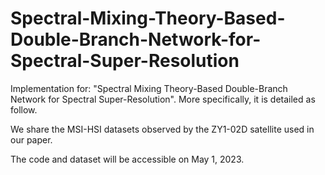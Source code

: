 # Spectral-Mixing-Theory-Based-Double-Branch-Network-for-Spectral-Super-Resolution
Implementation for: "Spectral Mixing Theory-Based Double-Branch Network for Spectral Super-Resolution". More specifically, it is detailed as follow.

We share the MSI-HSI datasets observed by the ZY1-02D satellite used in our paper.

The code and dataset will be accessible on May 1, 2023.

